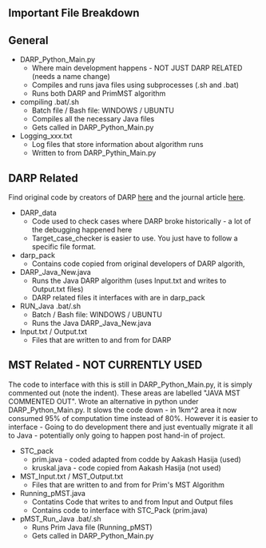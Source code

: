 Important File Breakdown
------------------------

General
-------
* DARP_Python_Main.py 
    * Where main development happens - NOT JUST DARP RELATED (needs a name change)
    * Compiles and runs java files using subprocesses (.sh and .bat)
    * Runs both DARP and PrimMST algorithm
* compiling .bat/.sh
    * Batch file / Bash file: WINDOWS / UBUNTU
    * Compiles all the necessary Java files
    * Gets called in DARP_Python_Main.py
* Logging_xxx.txt
    * Log files that store information about algorithm runs
    * Written to from DARP_Pythin_Main.py

DARP Related
-------------
Find original code by creators of DARP [here](https://github.com/athakapo/DARP) and the journal article [here](https://kapoutsis.info/wp-content/uploads/2017/02/j3.pdf).
* DARP_data
    * Code used to check cases where DARP broke historically - a lot of the debugging happened here
    * Target_case_checker is easier to use. You just have to follow a specific file format.
* darp_pack
    * Contains code copied from original developers of DARP algorith,
* DARP_Java_New.java
    * Runs the Java DARP algorithm (uses Input.txt and writes to Output.txt files)
    * DARP related files it interfaces with are in darp_pack
* RUN_Java .bat/.sh
    * Batch / Bash file:  WINDOWS / UBUNTU
    * Runs the Java DARP_Java_New.java
* Input.txt / Output.txt
    * Files that are written to and from for DARP

MST Related - NOT CURRENTLY USED
------------
The code to interface with this is still in DARP_Python_Main.py, it is simply commented out (note the indent).
These areas are labelled "JAVA MST COMMENTED OUT".
Wrote an alternative in python under DARP_Python_Main.py. 
It slows the code down - in 1km^2 area it now consumed 95% of computation time instead of 80%.
However it is easier to interface - Going to do development there and just eventually migrate it all to Java - potentially only going to happen post hand-in of project.

* STC_pack
    * prim.java - coded adapted from codde by Aakash Hasija (used)
    * kruskal.java - code copied from Aakash Hasija (not used)
* MST_Input.txt / MST_Output.txt
    * Files that are written to and from for Prim's MST Algorithm
* Running_pMST.java
    * Contatins Code that writes to and from Input and Output files
    * Contains code to interface with STC_Pack (prim.java)
* pMST_Run_Java .bat/.sh
    * Runs Prim Java file (Running_pMST)
    * Gets called in DARP_Python_Main.py

   
    

